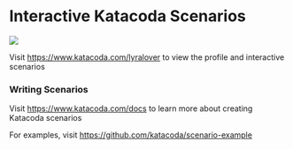 # Interactive Katacoda Scenarios

[![](http://shields.katacoda.com/katacoda/lyralover/count.svg)](https://www.katacoda.com/lyralover "Get your profile on Katacoda.com")

Visit https://www.katacoda.com/lyralover to view the profile and interactive scenarios

### Writing Scenarios
Visit https://www.katacoda.com/docs to learn more about creating Katacoda scenarios

For examples, visit https://github.com/katacoda/scenario-example
